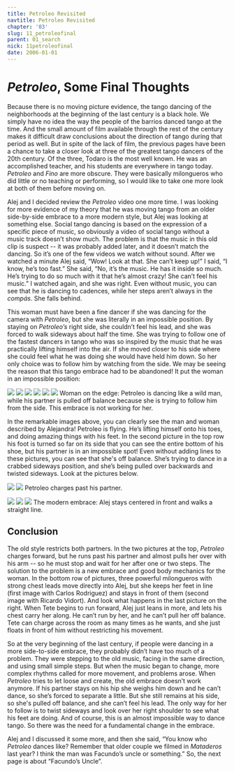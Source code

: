 ```yaml
---
title: Petroleo Revisited
navtitle: Petroleo Revisited
chapter: '03'
slug: 11_petroleofinal
parent: 01_search
nick: 11petroleofinal
date: 2006-01-01
---
```


# _Petroleo_, Some Final Thoughts

Because there is no moving picture evidence, the tango dancing of the neighborhoods at the beginning of the last century is a black hole. We simply have no idea the way the people of the barrios danced tango at the time. And the small amount of film available through the rest of the century makes it difficult draw conclusions about the direction of tango during that period as well. But in spite of the lack of film, the previous pages have been a chance to take a closer look at three of the greatest tango dancers of the 20th century. Of the three, Todaro is the most well known. He was an accomplished teacher, and his students are everywhere in tango today. _Petroleo_ and _Fino_ are more obscure. They were basically milongueros who did little or no teaching or performing, so I would like to take one more look at both of them before moving on.

Alej and I decided review the _Petroleo_ video one more time. I was looking for more evidence of my theory that he was moving tango from an older side-by-side embrace to a more modern style, but Alej was looking at something else. Social tango dancing is based on the expression of a specific piece of music, so obviously a video of social tango without a music track doesn’t show much. The problem is that the music in this old clip is suspect -- it was probably added later, and it doesn’t match the dancing. So it’s one of the few videos we watch without sound. After we watched a minute Alej said, “Wow! Look at that. She can’t keep up!” I said, “I know, he’s too fast.” She said, “No, it’s the music. He has it inside so much. He’s trying to do so much with it that he’s almost crazy! She can’t feel his music.” I watched again, and she was right. Even without music, you can see that he is dancing to cadences, while her steps aren’t always in the _compás_. She falls behind.

This woman must have been a fine dancer if she was dancing for the camera with _Petroleo_, but she was literally in an impossible position. By staying on _Petroleo’s_ right side, she couldn’t feel his lead, and she was forced to walk sideways about half the time. She was trying to follow one of the fastest dancers in tango who was so inspired by the music that he was practically lifting himself into the air. If she moved closer to his side where she could feel what he was doing she would have held him down. So her only choice was to follow him by watching from the side. We may be seeing the reason that this tango embrace had to be abandoned! It put the woman in an impossible position:


![](/3_pics/11petroleofinal/image003.jpg)
![](/3_pics/11petroleofinal/image007.jpg)
![](/3_pics/11petroleofinal/image009.jpg)
![](/3_pics/11petroleofinal/image011.jpg)
![](/3_pics/11petroleofinal/image012.jpg)
![](/3_pics/11petroleofinal/image013.jpg)
Woman on the edge: Petroleo is dancing like a wild man, while his partner is pulled off balance
because she is trying to follow him from the side. This embrace is not working for her.


In the remarkable images above, you can clearly see the man and woman described by Alejandra! Petroleo is flying. He’s lifting himself onto his toes, and doing amazing things with his feet. In the second picture in the top row his foot is turned so far on its side that you can see the entire bottom of his shoe, but his partner is in an impossible spot! Even without adding lines to these pictures, you can see that she's off balance. She’s trying to dance in a crabbed sideways position, and she’s being pulled over backwards and twisted sideways. Look at the pictures below.

![](/3_pics/11petroleofinal/image023.jpg)
![](/3_pics/11petroleofinal/image025.jpg)
Petroleo charges past his partner.

![](/3_pics/11petroleofinal/image026.jpg)
![](/3_pics/11petroleofinal/image027.jpg)
![](/3_pics/11petroleofinal/image014.jpg)
The modern embrace: Alej stays centered in front and walks a straight line.

## Conclusion

The old style restricts both partners. In the two pictures at the top, _Petroleo_ charges forward, but he runs past his partner and almost pulls her over with his arm -- so he must stop and wait for her after one or two steps. The solution to the problem is a new embrace and good body mechanics for the woman. In the bottom row of pictures, three powerful milongueros with strong chest leads move directly into Alej, but she keeps her feet in line (first image with Carlos Rodriguez) and stays in front of them (second image with Ricardo Vidort). And look what happens in the last picture on the right. When Tete begins to run forward, Alej just leans in more, and lets his chest carry her along. He can’t run by her, and he can’t pull her off balance. Tete can charge across the room as many times as he wants, and she just floats in front of him without restricting his movement.

So at the very beginning of the last century, if people were dancing in a more side-to-side embrace, they probably didn’t have too much of a problem. They were stepping to the old music, facing in the same direction, and using small simple steps. But when the music began to change, more complex rhythms called for more movement, and problems arose. When _Petroleo_ tries to let loose and create, the old embrace doesn’t work anymore. If his partner stays on his hip she weighs him down and he can’t dance, so she’s forced to separate a little. But she still remains at his side, so she's pulled off balance, and she can’t feel his lead. The only way for her to follow is to twist sideways and look over her right shoulder to see what his feet are doing. And of course, this is an almost impossible way to dance tango. So there was the need for a fundamental change in the embrace.

Alej and I discussed it some more, and then she said, “You know who _Petroleo_ dances like? Remember that older couple we filmed in _Mataderos_ last year? I think the man was Facundo’s uncle or something.” So, the next page is about “Facundo’s Uncle”.
